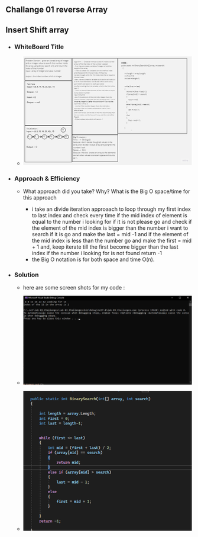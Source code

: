 ## Challange 01 reverse Array 


## Insert Shift array 

- ### WhiteBoard Title 
    
    - ![WhiteBoard Search Binary](./binarySearchWhiteBoard.jpg)

- ### Approach & Efficiency

    - What approach did you take? Why? What is the Big O space/time for this approach

        - i take an divide iteration approaach to loop through my first index to last index 
        and check every time if the mid index of element is equal to the number i looking for 
        if it is not please go and check if the element of the mid index is bigger than the number i want to search if it is go and make the last = mid -1 
        and if the element of the mid index is less than the number go and make the first = mid + 1 and, keep iterate till the first become bigger than the last index 
        if the number i looking for is not found return -1
        - the Big O notation is for both space and time O(n).

- ### Solution

    - here are some screen shots for my code :


    - ![insert shift array](./output.jpg)

    - ![Code Source](./New%20Bitmap%20Image.jpg) 

